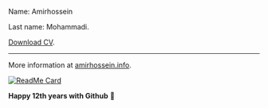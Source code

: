 Name: Amirhossein

Last name: Mohammadi.

[Download CV](https://github.com/BlackIQ/BlackIQ/raw/main/amirhossein-mohamamdi-fa.pdf).

---

More information at [amirhossein.info](https://amirhossein.info).

[![ReadMe Card](https://github-readme-stats.vercel.app/api?username=BlackIQ&show_icons=true&count_private=true&include_all_commits=true)](#)

**Happy 12th years with Github** 🎉
